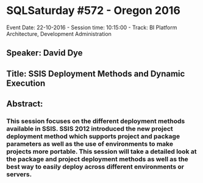 # SQLSaturday #572 - Oregon 2016
Event Date: 22-10-2016 - Session time: 10:15:00 - Track: BI Platform Architecture, Development  Administration
## Speaker: David Dye
## Title: SSIS Deployment Methods and Dynamic Execution
## Abstract:
### This session focuses on the different deployment methods available in SSIS.  SSIS 2012 introduced the new project deployment method which supports project and package parameters as well as the use of environments to make projects more portable.  This session will take a detailed look at the package and project deployment methods as well as the best way to easily deploy across different environments or servers.
